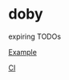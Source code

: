 doby
====

expiring TODOs

[Example](sample/src/test/scala/de/leanovate/doby/ExpirationApp.scala)

[CI](https://travis-ci.org/leanovate/doby)
